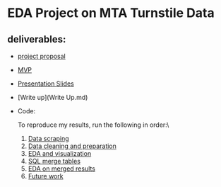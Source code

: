 # EDA Project on MTA Turnstile Data

## deliverables:
- [project proposal](project_proposal.md)

- [MVP](MVP.md)

- [Presentation Slides](MTA_EDA_presentation.pdf)

- [Write up](Write Up.md)

- Code: 
  
  To reproduce my results, run the following in order:\

   1. [Data scraping](1_data_scraper.ipynb)
   2. [Data cleaning and preparation](2_data_cleaning_n_prep.ipynb)
   3. [EDA and visualization](3_EDA_data_vis.ipynb)
   4. [SQL merge tables](4_mta_merged.sql)
   5. [EDA on merged results](5_merge_ADA_Analysis.ipynb)
   6. [Future work](6_Future_work.ipynb)


